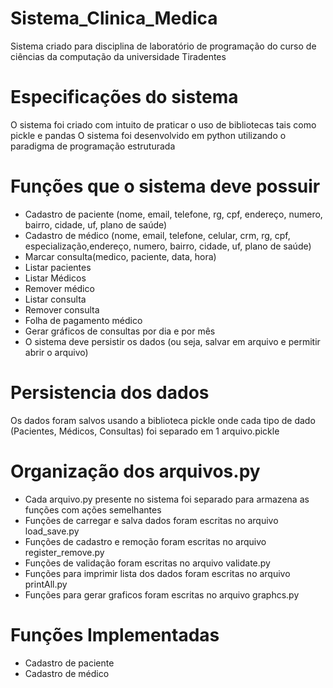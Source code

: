 # Sistema_Clinica_Medica
Sistema criado para disciplina de laboratório de programação do curso de ciências da computação da universidade Tiradentes 

# Especificações do sistema
O sistema foi criado com intuito de praticar o uso de bibliotecas tais como pickle e pandas
O sistema foi desenvolvido em python utilizando o paradigma de programação estruturada

# Funções que o sistema deve possuir 

- Cadastro de paciente (nome, email, telefone, rg, cpf, endereço, numero, bairro, cidade, uf, plano de saúde)
- Cadastro de médico (nome, email, telefone, celular, crm, rg, cpf, especialização,endereço, numero, bairro, cidade, uf, plano de saúde)
- Marcar consulta(medico, paciente, data, hora)
- Listar pacientes
- Listar Médicos
- Remover médico
- Listar consulta
- Remover consulta
- Folha de pagamento médico
- Gerar gráficos de consultas por dia e por mês
- O sistema deve persistir os dados (ou seja, salvar em arquivo e permitir abrir o arquivo)

# Persistencia dos dados
Os dados foram salvos usando a biblioteca pickle 
onde cada tipo de dado (Pacientes, Médicos, Consultas) foi separado em 1 arquivo.pickle

# Organização dos arquivos.py

- Cada arquivo.py presente no sistema foi separado para armazena as funções com ações semelhantes
- Funções de carregar e salva dados foram escritas no arquivo load_save.py
- Funções de cadastro e remoção foram escritas no arquivo register_remove.py
- Funções de validação foram escritas no arquivo validate.py
- Funções para imprimir lista dos dados foram escritas no arquivo printAll.py
- Funções para gerar graficos foram escritas no arquivo graphcs.py
# Funções Implementadas
- Cadastro de paciente
- Cadastro de médico
